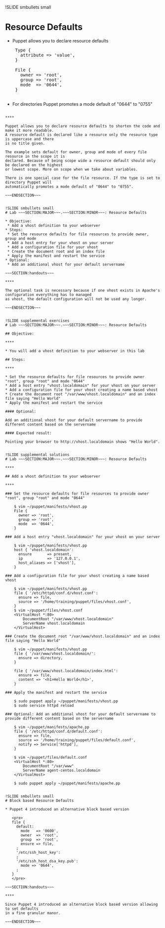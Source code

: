 !SLIDE smbullets small
# Resource Defaults

* Puppet allows you to declare resource defaults

   <pre>
   Type {
     attribute => 'value',
   }<br>
   File {
     owner => 'root',
     group => 'root',
     mode  => '0644',
   }
   </pre>

* For directories Puppet promotes a mode default of "0644" to "0755"

~~~SECTION:handouts~~~

****

Puppet allows you to declare resource defaults to shorten the code and make it more readable.
A resource default is declared like a resource only the resource type is uppercase and there
is no title given.

The example sets default for owner, group and mode of every file resource in the scope it is
declared. Because of being scope wide a resource default should only be declared on the highest
or lowest scope. More on scope when we take about variables.

There is one special case for the file resource. If the type is set to directory Puppet will
automatically promotes a mode default of "0644" to "0755".

~~~ENDSECTION~~~


!SLIDE smbullets small
# Lab ~~~SECTION:MAJOR~~~.~~~SECTION:MINOR~~~: Resource Defaults

* Objective:
 * Add a vhost definition to your webserver
* Steps:
 * Set the resource defaults for file resources to provide owner, group and mode
 * Add a host entry for your vhost on your server
 * Add a configuration file for your vhost
 * Create the document root and an index file
 * Apply the manifest and restart the service
* Optional:
 * Add an additional vhost for your default servername

~~~SECTION:handouts~~~

****

The optional task is necessary because if one vhost exists in Apache's configuration everything has to managed
as vhost, the default configuration will not be used any longer.

~~~ENDSECTION~~~


!SLIDE supplemental exercises
# Lab ~~~SECTION:MAJOR~~~.~~~SECTION:MINOR~~~: Resource Defaults

## Objective:

****

* You will add a vhost definition to your webserver in this lab

## Steps:

****

* Set the resource defaults for file resources to provide owner "root", group "root" and mode "0644"
* Add a host entry "vhost.localdomain" for your vhost on your server
* Add a configuration file for your vhost creating a name based vhost
* Create the document root "/var/www/vhost.localdomain" and an index file saying "Hello World"
* Apply the manifest and restart the service

#### Optional:

Add an additional vhost for your default servername to provide different content based on the servername

#### Expected result:

Pointing your browser to http://vhost.localdomain shows "Hello World".


!SLIDE supplemental solutions
# Lab ~~~SECTION:MAJOR~~~.~~~SECTION:MINOR~~~: Resource Defaults

****

## Add a vhost definition to your webserver

****

### Set the resource defaults for file resources to provide owner "root", group "root" and mode "0644"

    $ vim ~/puppet/manifests/vhost.pp
    File {
      owner => 'root',
      group => 'root',
      mode  => '0644',
    }

### Add a host entry "vhost.localdomain" for your vhost on your server

    $ vim ~/puppet/manifests/vhost.pp
    host { 'vhost.localdomain':
      ensure       => present,
      ip           => '127.0.0.1',
      host_aliases => ['vhost'],
    }

### Add a configuration file for your vhost creating a name based vhost

    $ vim ~/puppet/manifests/vhost.pp
    file { '/etc/httpd/conf.d/vhost.conf':
      ensure => file,
      source => '/home/training/puppet/files/vhost.conf',
    }
    $ vim ~/puppet/files/vhost.conf
    <VirtualHost *:80>
        DocumentRoot "/var/www/vhost.localdomain"
        ServerName vhost.localdomain
    </VirtualHost>

### Create the document root "/var/www/vhost.localdomain" and an index file saying "Hello World"

    $ vim ~/puppet/manifests/vhost.pp
    file { '/var/www/vhost.localdomain/':
      ensure => directory,
    }

    file { '/var/www/vhost.localdomain/index.html':
      ensure => file,
      content => '<h1>Hello World</h1>',
    }

### Apply the manifest and restart the service

    $ sudo puppet apply ~/puppet/manifests/vhost.pp
    $ sudo service httpd reload

### Optional: Add an additional vhost for your default servername to provide different content based on the servername

    $ vim ~/puppet/manifests/apache.pp
    file { '/etc/httpd/conf.d/default.conf':
      ensure => file,
      source => '/home/training/puppet/files/default.conf',
      notify => Service['httpd'],
    }

    $ vim ~/puppet/files/default.conf
    <VirtualHost *:80>
        DocumentRoot "/var/www"
        ServerName agent-centos.localdomain
    </VirtualHost>

    $ sudo puppet apply ~/puppet/manifests/apache.pp


!SLIDE smbullets small
# Block based Resource Defaults

* Puppet 4 introduced an alternative block based version

   <pre>
   file {
     default:
       mode   => '0600',
       owner  => 'root',
       group  => 'root',
       ensure => file,
     ;
     '/etc/ssh_host_key':
     ;
     '/etc/ssh_host_dsa_key.pub':
       mode => '0644',
     ;
   }
   </pre>

~~~SECTION:handouts~~~

****

Since Puppet 4 introduced an alternative block based version allowing to set defaults
in a fine granular manor.

~~~ENDSECTION~~~
